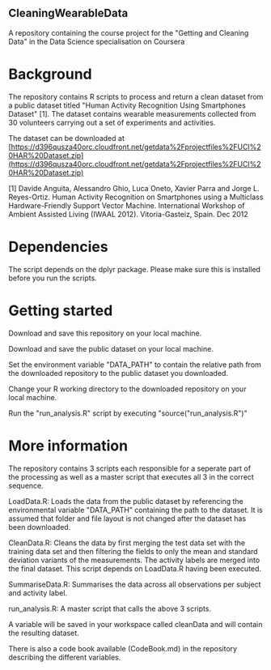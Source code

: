 ## CleaningWearableData

A repository containing the course project for the "Getting and Cleaning Data" in the Data Science specialisation on Coursera


# Background

The repository contains R scripts to process and return a clean dataset from a public dataset titled "Human Activity Recognition Using Smartphones Dataset" [1]. The dataset contains wearable measurements collected from 30 volunteers carrying out a set of experiments and activities.

The dataset can be downloaded at [https://d396qusza40orc.cloudfront.net/getdata%2Fprojectfiles%2FUCI%20HAR%20Dataset.zip](https://d396qusza40orc.cloudfront.net/getdata%2Fprojectfiles%2FUCI%20HAR%20Dataset.zip)


[1] Davide Anguita, Alessandro Ghio, Luca Oneto, Xavier Parra and Jorge L. Reyes-Ortiz. Human Activity Recognition on Smartphones using a Multiclass Hardware-Friendly Support Vector Machine. International Workshop of Ambient Assisted Living (IWAAL 2012). Vitoria-Gasteiz, Spain. Dec 2012


# Dependencies

The script depends on the dplyr package. Please make sure this is installed before you run the scripts. 


# Getting started

Download and save this repository on your local machine.

Download and save the public dataset on your local machine. 

Set the environment variable "DATA_PATH" to contain the relative path from the downloaded repository to the public dataset you downloaded. 

Change your R working directory to the downloaded repository on your local machine. 

Run the "run_analysis.R" script by executing "source("run_analysis.R")"


# More information

The repository contains 3 scripts each responsible for a seperate part of the processing as well as a master script that executes all 3 in the correct sequence. 

LoadData.R: Loads the data from the public dataset by referencing the environmental variable "DATA_PATH" containing the path to the dataset. It is assumed that folder and file layout is not changed after the dataset has been downloaded. 

CleanData.R: Cleans the data by first merging the test data set with the training data set and then filtering the fields to only the mean and standard deviation variants of the measurements. The activity labels are merged into the final dataset. This script depends on LoadData.R having been executed. 

SummariseData.R: Summarises the data across all observations per subject and activity label. 

run_analysis.R: A master script that calls the above 3 scripts. 

A variable will be saved in your workspace called cleanData and will contain the resulting dataset. 

There is also a code book available (CodeBook.md) in the repository describing the different variables. 
